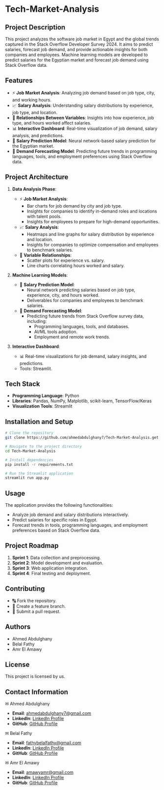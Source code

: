 # Tech-Market-Analysis

## Project Description
This project analyzes the software job market in Egypt and the global trends captured in the Stack Overflow Developer Survey 2024. It aims to predict salaries, forecast job demand, and provide actionable insights for both companies and employees. Machine learning models are developed to predict salaries for the Egyptian market and forecast job demand using Stack Overflow data.

## Features
- ⚡ **Job Market Analysis**: Analyzing job demand based on job type, city, and working hours.
- 📈 **Salary Analysis**: Understanding salary distributions by experience, job type, and location.
- 🔄 **Relationships Between Variables**: Insights into how experience, job type, and hours worked affect salaries.
- 📊 **Interactive Dashboard**: Real-time visualization of job demand, salary analysis, and predictions.
- 🧐 **Salary Prediction Model**: Neural network-based salary prediction for the Egyptian market.
- 🔦 **Demand Forecasting Model**: Predicting future trends in programming languages, tools, and employment preferences using Stack Overflow data.

## Project Architecture
1. **Data Analysis Phase**:
    - ⚡ **Job Market Analysis**:
      - Bar charts for job demand by city and job type.
      - Insights for companies to identify in-demand roles and locations with talent pools.
      - Insights for employees to prepare for high-demand opportunities.
    - 📈 **Salary Analysis**:
      - Heatmaps and line graphs for salary distribution by experience and location.
      - Insights for companies to optimize compensation and employees to benchmark salaries.
    - 🔄 **Variable Relationships**:
      - Scatter plots for experience vs. salary.
      - Line charts correlating hours worked and salary.

2. **Machine Learning Models**:
    - 🧐 **Salary Prediction Model**:
      - Neural network predicting salaries based on job type, experience, city, and hours worked.
      - Deliverables for companies and employees to benchmark salaries.
    - 🔦 **Demand Forecasting Model**:
      - Predicting future trends from Stack Overflow survey data, including:
        - Programming languages, tools, and databases.
        - AI/ML tools adoption.
        - Employment and remote work trends.

3. **Interactive Dashboard**:
    - 📊 Real-time visualizations for job demand, salary insights, and predictions.
    - Tools: Streamlit.

## Tech Stack
- **Programming Language**: Python
- **Libraries**: Pandas, NumPy, Matplotlib, scikit-learn, TensorFlow/Keras
- **Visualization Tools**: Streamlit

## Installation and Setup
```bash
# Clone the repository
git clone https://github.com/ahmedabdulghany7/Tech-Market-Analysis.get

# Navigate to the project directory
cd Tech-Market-Analysis

# Install dependencies
pip install -r requirements.txt

# Run the Streamlit application
streamlit run app.py
```

## Usage
The application provides the following functionalities:
- Analyze job demand and salary distributions interactively.
- Predict salaries for specific roles in Egypt.
- Forecast trends in tools, programming languages, and employment preferences based on Stack Overflow data.

## Project Roadmap
1. **Sprint 1**: Data collection and preprocessing.
2. **Sprint 2**: Model development and evaluation.
3. **Sprint 3**: Web application integration.
4. **Sprint 4**: Final testing and deployment.

## Contributing
- 🔠 Fork the repository.
- 🔄 Create a feature branch.
- 📝 Submit a pull request.

## Authors
- Ahmed Abdulghany
- Belal Fathy
- Amr El Amawy

## License
This project is licensed by us.

## Contact Information
✉ Ahmed Abdulghany
- **Email**: ahmedabdulghany7@gmail.com
- **LinkedIn**: [LinkedIn Profile](https://www.linkedin.com/in/ahmedabdulghany/)
- **GitHub**: [GitHub Profile](https://github.com/ahmedabdulghany7)

✉ Belal Fathy
- **Email**: fathybelalfathy@gmail.com
- **LinkedIn**: [LinkedIn Profile](https://www.linkedin.com/in/belal-fathy-661821217/)
- **GitHub**: [GitHub Profile](https://github.com/Belal-fathy)

✉ Amr El Amawy
- **Email**: amawyamr@gmail.com
- **LinkedIn**: [LinkedIn Profile](https://www.linkedin.com/in/amr-el-amawy-1177452ba/)
- **GitHub**: [GitHub Profile](https://github.com/AmrAmawy-del)

